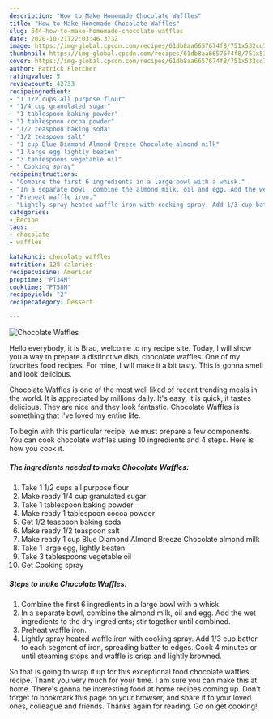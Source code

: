 ```yaml
---
description: "How to Make Homemade Chocolate Waffles"
title: "How to Make Homemade Chocolate Waffles"
slug: 644-how-to-make-homemade-chocolate-waffles
date: 2020-10-21T22:03:46.373Z
image: https://img-global.cpcdn.com/recipes/61db8aa6657674f8/751x532cq70/chocolate-waffles-recipe-main-photo.jpg
thumbnail: https://img-global.cpcdn.com/recipes/61db8aa6657674f8/751x532cq70/chocolate-waffles-recipe-main-photo.jpg
cover: https://img-global.cpcdn.com/recipes/61db8aa6657674f8/751x532cq70/chocolate-waffles-recipe-main-photo.jpg
author: Patrick Fletcher
ratingvalue: 5
reviewcount: 42733
recipeingredient:
- "1 1/2 cups all purpose flour"
- "1/4 cup granulated sugar"
- "1 tablespoon baking powder"
- "1 tablespoon cocoa powder"
- "1/2 teaspoon baking soda"
- "1/2 teaspoon salt"
- "1 cup Blue Diamond Almond Breeze Chocolate almond milk"
- "1 large egg lightly beaten"
- "3 tablespoons vegetable oil"
- " Cooking spray"
recipeinstructions:
- "Combine the first 6 ingredients in a large bowl with a whisk."
- "In a separate bowl, combine the almond milk, oil and egg. Add the wet ingredients to the dry ingredients; stir together until combined."
- "Preheat waffle iron."
- "Lightly spray heated waffle iron with cooking spray. Add 1/3 cup batter to each segment of iron, spreading batter to edges. Cook 4 minutes or until steaming stops and waffle is crisp and lightly browned."
categories:
- Recipe
tags:
- chocolate
- waffles

katakunci: chocolate waffles 
nutrition: 128 calories
recipecuisine: American
preptime: "PT34M"
cooktime: "PT58M"
recipeyield: "2"
recipecategory: Dessert

---
```



![Chocolate Waffles](https://img-global.cpcdn.com/recipes/61db8aa6657674f8/751x532cq70/chocolate-waffles-recipe-main-photo.jpg)

Hello everybody, it is Brad, welcome to my recipe site. Today, I will show you a way to prepare a distinctive dish, chocolate waffles. One of my favorites food recipes. For mine, I will make it a bit tasty. This is gonna smell and look delicious.



Chocolate Waffles is one of the most well liked of recent trending meals in the world. It is appreciated by millions daily. It's easy, it is quick, it tastes delicious. They are nice and they look fantastic. Chocolate Waffles is something that I've loved my entire life.


To begin with this particular recipe, we must prepare a few components. You can cook chocolate waffles using 10 ingredients and 4 steps. Here is how you cook it.

<!--inarticleads1-->

##### The ingredients needed to make Chocolate Waffles:

1. Take 1 1/2 cups all purpose flour
1. Make ready 1/4 cup granulated sugar
1. Take 1 tablespoon baking powder
1. Make ready 1 tablespoon cocoa powder
1. Get 1/2 teaspoon baking soda
1. Make ready 1/2 teaspoon salt
1. Make ready 1 cup Blue Diamond Almond Breeze Chocolate almond milk
1. Take 1 large egg, lightly beaten
1. Take 3 tablespoons vegetable oil
1. Get  Cooking spray




<!--inarticleads2-->

##### Steps to make Chocolate Waffles:

1. Combine the first 6 ingredients in a large bowl with a whisk.
1. In a separate bowl, combine the almond milk, oil and egg. Add the wet ingredients to the dry ingredients; stir together until combined.
1. Preheat waffle iron.
1. Lightly spray heated waffle iron with cooking spray. Add 1/3 cup batter to each segment of iron, spreading batter to edges. Cook 4 minutes or until steaming stops and waffle is crisp and lightly browned.




So that is going to wrap it up for this exceptional food chocolate waffles recipe. Thank you very much for your time. I am sure you can make this at home. There's gonna be interesting food at home recipes coming up. Don't forget to bookmark this page on your browser, and share it to your loved ones, colleague and friends. Thanks again for reading. Go on get cooking!
